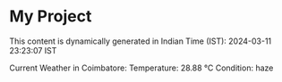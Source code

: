 # My Project

This content is dynamically generated in Indian Time (IST): 2024-03-11 23:23:07 IST


Current Weather in Coimbatore:
Temperature: 28.88 °C
Condition: haze
